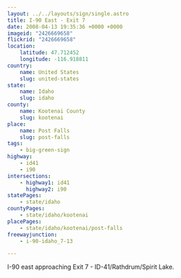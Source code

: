 ```yaml
---
layout: ../../layouts/sign/single.astro
title: I-90 East - Exit 7
date: 2008-04-13 19:35:36 +0000 +0000
imageid: "2426669658"
flickrid: "2426669658"
location:
    latitude: 47.712452
    longitude: -116.918811
country:
    name: United States
    slug: united-states
state:
    name: Idaho
    slug: idaho
county:
    name: Kootenai County
    slug: kootenai
place:
    name: Post Falls
    slug: post-falls
tags:
    - big-green-sign
highway:
    - id41
    - i90
intersections:
    - highway1: id41
      highway2: i90
statePages:
    - state/idaho
countyPages:
    - state/idaho/kootenai
placePages:
    - state/idaho/kootenai/post-falls
freewayjunction:
    - i-90-idaho_7-13

---
```

I-90 east approaching Exit 7 - ID-41/Rathdrum/Spirit Lake.